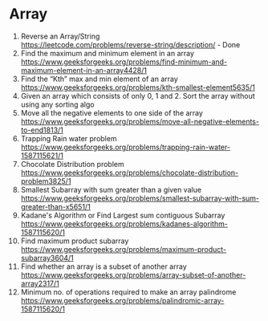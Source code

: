 # Array
1. Reverse an Array/String  
   https://leetcode.com/problems/reverse-string/description/ - Done
2. Find the maximum and minimum element in an array  
   https://www.geeksforgeeks.org/problems/find-minimum-and-maximum-element-in-an-array4428/1
3. Find the “Kth” max and min element of an array  
   https://www.geeksforgeeks.org/problems/kth-smallest-element5635/1
4. Given an array which consists of only 0, 1 and 2. Sort the array without using any sorting algo
5. Move all the negative elements to one side of the array  
   https://www.geeksforgeeks.org/problems/move-all-negative-elements-to-end1813/1
6. Trapping Rain water problem  
   https://www.geeksforgeeks.org/problems/trapping-rain-water-1587115621/1
7. Chocolate Distribution problem  
   https://www.geeksforgeeks.org/problems/chocolate-distribution-problem3825/1
8. Smallest Subarray with sum greater than a given value  
   https://www.geeksforgeeks.org/problems/smallest-subarray-with-sum-greater-than-x5651/1
9. Kadane's Algorithm or Find Largest sum contiguous Subarray  
   https://www.geeksforgeeks.org/problems/kadanes-algorithm-1587115620/1
10. Find maximum product subarray   
    https://www.geeksforgeeks.org/problems/maximum-product-subarray3604/1
11. Find whether an array is a subset of another array  
    https://www.geeksforgeeks.org/problems/array-subset-of-another-array2317/1
12. Minimum no. of operations required to make an array palindrome    
    https://www.geeksforgeeks.org/problems/palindromic-array-1587115620/1
